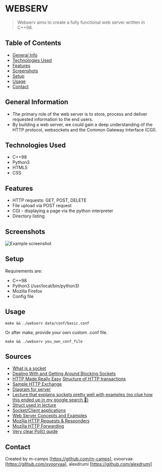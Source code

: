 # WEBSERV
> Webserv aims to create a fully functional web server written in C++98.

## Table of Contents
* [General Info](#general-information)
* [Technologies Used](#technologies-used)
* [Features](#features)
* [Screenshots](#screenshots)
* [Setup](#setup)
* [Usage](#usage)
* [Contact](#contact)


## General Information
- The primary role of the web server is to store, process and deliver requested information to the end users.
- By building a web server, we could gain a deep understanding of the HTTP protocol, websockets and the Common Gateway Interface (CGI).


## Technologies Used
- C++98
- Python3
- HTML5
- CSS

## Features
- HTTP requests: GET, POST, DELETE 
- File upload via POST request
- CGI - displaying a page via the python interpreter
- Directory listing


## Screenshots
![Example screenshot](./data/www/screenshot.png)



## Setup
Requirements are:
- C++98
- Python3 (/usr/local/bin/python3)
- Mozilla Firefox
- Config file


## Usage
`make && ./webserv data/conf/basic.conf`

Or after make, provide your own custom .conf file.

`make && ./webserv you_own_conf_file`


## Sources
- [What is a socket](https://beej.us/guide/bgnet/html/index-wide.html#:~:text=2-,What%20is%20a%20socket%3F,-You%20hear%20talk)
- [Dealing With and Getting Around Blocking Sockets](http://dwise1.net/pgm/sockets/blocking.html)
- [HTTP Made Really Easy](https://www.jmarshall.com/easy/http/)
[Structure of HTTP transactions](https://www.jmarshall.com/easy/http/#:~:text=Table%20of%20Contents-,Structure%20of%20HTTP%20Transactions,-Like%20most%20network)
- [Sample HTTP Exchange](https://www.jmarshall.com/easy/http/#:~:text=Table%20of%20Contents-,Sample%20HTTP%20Exchange,After%20sending%20the%20response%2C%20the%20server%20closes%20the%20socket.,-To%20familiarize%20yourself)
- [Diagram for server](https://i.stack.imgur.com/YQ5ES.png)
- [Lecture that explains sockets pretty well with examples (no clue how this ended up in my google search :grimacing:)](https://www.cs.cmu.edu/~srini/15-441/S10/lectures/r01-sockets.pdf)
- [Struct used in lecture](https://www.gta.ufrj.br/ensino/eel878/sockets/sockaddr_inman.html)
- [Socket/Client applications](https://www.bogotobogo.com/cplusplus/sockets_server_client.php)
- [Web Server Concepts and Examples](https://www.youtube.com/watch?v=9J1nJOivdyw)
- [Mozilla HTTP Requests & Responders](https://developer.mozilla.org/en-US/docs/Web/HTTP/Messages)
- [Mozilla HTTP Forwarding](https://developer.mozilla.org/en-US/docs/Web/HTTP/Redirections)
- [Very clear Poll() guide](https://beej.us/guide/bgnet/html/#poll)


## Contact
Created by m-camps [https://github.com/m-camps],
xvoorvaa [https://github.com/xvoorvaa],
alexdrumi [https://github.com/alexdrumi]
